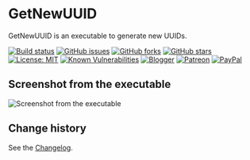 GetNewUUID
====================================

GetNewUUID is an executable to generate new UUIDs.

[![Build status](https://ci.appveyor.com/api/projects/status/65h9i12tbmxkn0g4?svg=true)](https://ci.appveyor.com/project/SeppPenner/getnewuuid)
[![GitHub issues](https://img.shields.io/github/issues/SeppPenner/GetNewUUID.svg)](https://github.com/SeppPenner/GetNewUUID/issues)
[![GitHub forks](https://img.shields.io/github/forks/SeppPenner/GetNewUUID.svg)](https://github.com/SeppPenner/GetNewUUID/network)
[![GitHub stars](https://img.shields.io/github/stars/SeppPenner/GetNewUUID.svg)](https://github.com/SeppPenner/GetNewUUID/stargazers)
[![License: MIT](https://img.shields.io/badge/License-MIT-blue.svg)](https://raw.githubusercontent.com/SeppPenner/GetNewUUID/master/License.txt)
[![Known Vulnerabilities](https://snyk.io/test/github/SeppPenner/GetNewUUID/badge.svg)](https://snyk.io/test/github/SeppPenner/GetNewUUID)
[![Blogger](https://img.shields.io/badge/Follow_me_on-blogger-orange)](https://franzhuber23.blogspot.de/)
[![Patreon](https://img.shields.io/badge/Patreon-F96854?logo=patreon&logoColor=white)](https://patreon.com/SeppPennerOpenSourceDevelopment)
[![PayPal](https://img.shields.io/badge/PayPal-00457C?logo=paypal&logoColor=white)](https://paypal.me/th070795)

## Screenshot from the executable
![Screenshot from the executable](https://github.com/SeppPenner/GetNewUUID/blob/master/Screenshot.PNG "Screenshot from the executable")

Change history
--------------

See the [Changelog](https://github.com/SeppPenner/GetNewUUID/blob/master/Changelog.md).